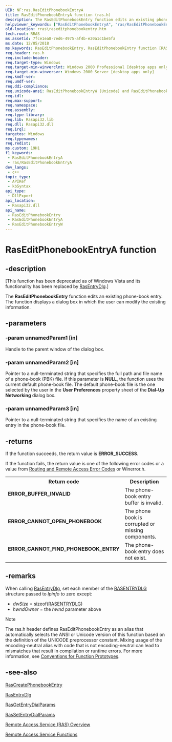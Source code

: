 ```yaml
---
UID: NF:ras.RasEditPhonebookEntryA
title: RasEditPhonebookEntryA function (ras.h)
description: The RasEditPhonebookEntry function edits an existing phone-book entry. The function displays a dialog box in which the user can modify the existing information. (ANSI)
helpviewer_keywords: ["RasEditPhonebookEntryA", "ras/RasEditPhonebookEntryA"]
old-location: rras\raseditphonebookentry.htm
tech.root: RRAS
ms.assetid: 7fce1ea8-7ed6-4975-af4b-e20a1c1be5fa
ms.date: 12/05/2018
ms.keywords: RasEditPhonebookEntry, RasEditPhonebookEntry function [RAS], RasEditPhonebookEntryA, RasEditPhonebookEntryW, _ras_raseditphonebookentry, ras/RasEditPhonebookEntry, ras/RasEditPhonebookEntryA, ras/RasEditPhonebookEntryW, rras.raseditphonebookentry
req.header: ras.h
req.include-header: 
req.target-type: Windows
req.target-min-winverclnt: Windows 2000 Professional [desktop apps only]
req.target-min-winversvr: Windows 2000 Server [desktop apps only]
req.kmdf-ver: 
req.umdf-ver: 
req.ddi-compliance: 
req.unicode-ansi: RasEditPhonebookEntryW (Unicode) and RasEditPhonebookEntryA (ANSI)
req.idl: 
req.max-support: 
req.namespace: 
req.assembly: 
req.type-library: 
req.lib: Rasapi32.lib
req.dll: Rasapi32.dll
req.irql: 
targetos: Windows
req.typenames: 
req.redist: 
ms.custom: 19H1
f1_keywords:
 - RasEditPhonebookEntryA
 - ras/RasEditPhonebookEntryA
dev_langs:
 - c++
topic_type:
 - APIRef
 - kbSyntax
api_type:
 - DllExport
api_location:
 - Rasapi32.dll
api_name:
 - RasEditPhonebookEntry
 - RasEditPhonebookEntryA
 - RasEditPhonebookEntryW
---
```


# RasEditPhonebookEntryA function


## -description

<p class="CCE_Message">[This function has been deprecated as of Windows Vista and its functionality has been replaced by <a href="/windows/desktop/api/rasdlg/nf-rasdlg-rasentrydlga">RasEntryDlg</a>.]

The 
<b>RasEditPhonebookEntry</b> function edits an existing phone-book entry. The function displays a dialog box in which the user can modify the existing information.

## -parameters

### -param unnamedParam1 [in]

Handle to the parent window of the dialog box.

### -param unnamedParam2 [in]

Pointer to a null-terminated string that specifies the full path and file name of a phone-book (PBK) file. If this parameter is <b>NULL</b>, the function uses the current default phone-book file. The default phone-book file is the one selected by the user in the <b>User Preferences</b> property sheet of the<b> Dial-Up Networking</b> dialog box.

### -param unnamedParam3 [in]

Pointer to a null-terminated string that specifies the name of an existing entry in the phone-book file.

## -returns

If the function succeeds, the return value is <b>ERROR_SUCCESS</b>.

If the function fails, the return value is one of the following error codes or a value from <a href="/windows/desktop/RRAS/routing-and-remote-access-error-codes">Routing and Remote Access Error Codes</a> or Winerror.h.

<table>
<tr>
<th>Return code</th>
<th>Description</th>
</tr>
<tr>
<td width="40%">
<dl>
<dt><b>ERROR_BUFFER_INVALID</b></dt>
</dl>
</td>
<td width="60%">
The phone-book entry buffer is invalid.

</td>
</tr>
<tr>
<td width="40%">
<dl>
<dt><b>ERROR_CANNOT_OPEN_PHONEBOOK</b></dt>
</dl>
</td>
<td width="60%">
The phone book is corrupted or missing components.

</td>
</tr>
<tr>
<td width="40%">
<dl>
<dt><b>ERROR_CANNOT_FIND_PHONEBOOK_ENTRY</b></dt>
</dl>
</td>
<td width="60%">
The phone-book entry does not exist.

</td>
</tr>
</table>

## -remarks

When calling <a href="/windows/desktop/api/rasdlg/nf-rasdlg-rasentrydlga">RasEntryDlg</a>, set each member of the <a href="/previous-versions/windows/desktop/legacy/aa377260(v=vs.85)">RASENTRYDLG</a> structure passed to <i>lpinfo</i> to zero except:

<ul>
<li><i>dwSize</i> = sizeof(<a href="/previous-versions/windows/desktop/legacy/aa377260(v=vs.85)">RASENTRYDLG</a>)</li>
<li><i>hwndOwner</i>  = the <i>hwnd</i> parameter above</li>
</ul>




> [!NOTE]
> The ras.h header defines RasEditPhonebookEntry as an alias that automatically selects the ANSI or Unicode version of this function based on the definition of the UNICODE preprocessor constant. Mixing usage of the encoding-neutral alias with code that is not encoding-neutral can lead to mismatches that result in compilation or runtime errors. For more information, see [Conventions for Function Prototypes](/windows/win32/intl/conventions-for-function-prototypes).

## -see-also

<a href="/windows/desktop/api/ras/nf-ras-rascreatephonebookentrya">RasCreatePhonebookEntry</a>



<a href="/windows/desktop/api/rasdlg/nf-rasdlg-rasentrydlga">RasEntryDlg</a>



<a href="/windows/desktop/api/ras/nf-ras-rasgetentrydialparamsa">RasGetEntryDialParams</a>



<a href="/windows/desktop/api/ras/nf-ras-rassetentrydialparamsa">RasSetEntryDialParams</a>



<a href="/windows/desktop/RRAS/about-remote-access-service">Remote Access Service (RAS) Overview</a>



<a href="/windows/desktop/RRAS/remote-access-service-functions">Remote Access Service Functions</a>
